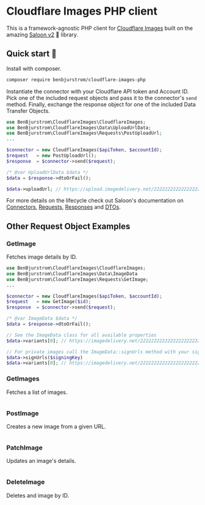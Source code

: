 # Cloudflare Images PHP client
This is a framework-agnostic PHP client for [Cloudflare Images](https://developers.cloudflare.com/images/cloudflare-images/) built on the amazing [Saloon v2](https://docs.saloon.dev/) 🤠 library.

## Quick start 🎉

Install with composer.

```bash
composer require benbjurstrom/cloudflare-images-php
```

Instantiate the connector with your Cloudflare API token and Account ID. Pick one of the included request objects and pass it to the connector's `send` method. Finally, exchange the response object for one of the included Data Transfer Objects.
```php
use BenBjurstrom\CloudflareImages\CloudflareImages;
use BenBjurstrom\CloudflareImages\Data\UploadUrlData;
use BenBjurstrom\CloudflareImages\Requests\PostUploadUrl;
...

$connector = new CloudflareImages($apiToken, $accountId);
$request   = new PostUploadUrl();
$response  = $connector->send($request);

/* @var UploadUrlData $data */
$data = $response->dtoOrFail();

$data->uploadUrl; // https://upload.imagedelivery.net/2222222222222222222222/00000000-0000-0000-0000-000000000000"
```

For more details on the lifecycle check out Saloon's documentation on [Connectors](https://docs.saloon.dev/the-basics/connectors), [Requests](https://docs.saloon.dev/the-basics/requests), [Responses](https://docs.saloon.dev/the-basics/responses) and [DTOs](https://docs.saloon.dev/the-basics/data-transfer-objects).

## Other Request Object Examples
### GetImage
Fetches image details by ID.
```php
use BenBjurstrom\CloudflareImages\CloudflareImages;
use BenBjurstrom\CloudflareImages\Data\ImageData
use BenBjurstrom\CloudflareImages\Requests\GetImage;
...

$connector = new CloudflareImages($apiToken, $accountId);
$request   = new GetImage($id);
$response  = $connector->send($request);

/* @var ImageData $data */
$data = $response->dtoOrFail();

// See the ImageData class for all available properties
$data->variants[0]; // https://imagedelivery.net/2222222222222222222222/00000000-0000-0000-0000-000000000000/public

// For private images call the ImageData::signUrls method with your signing key
$data->signUrls($signingKey)
$data->variants[0]; // https://imagedelivery.net/2222222222222222222222/00000000-0000-0000-0000-000000000000/public?sig=8217cb17667a1f1af8ed722124d7a5da9543df9e3040a51f3de6e3023812ab3
```
### GetImages
Fetches a list of images.
```php
```
### PostImage
Creates a new image from a given URL.
```php
```
### PatchImage
Updates an image's details.
```php
```
### DeleteImage
Deletes and image by ID.
```php
```
